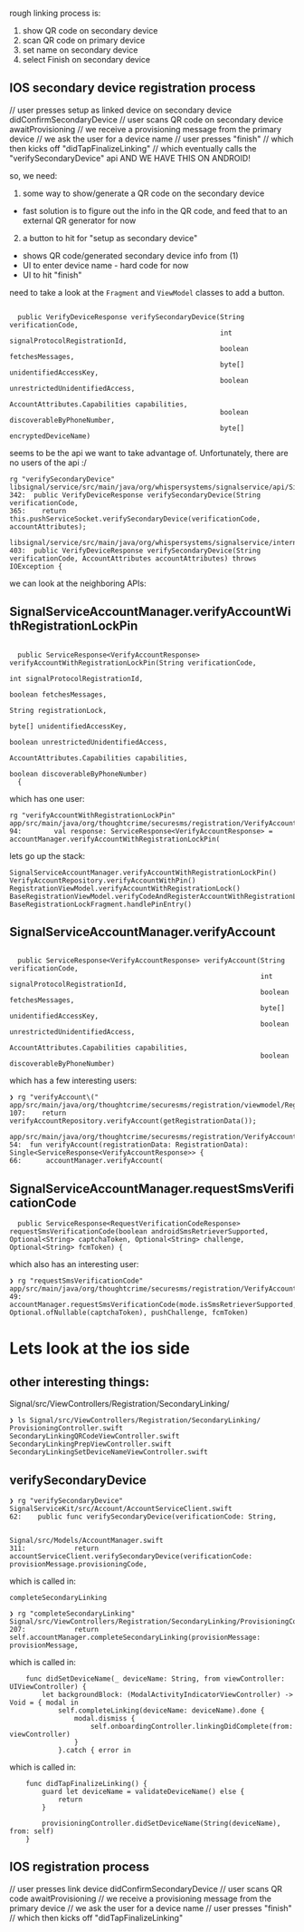 rough linking process is:
1) show QR code on secondary device
2) scan QR code on primary device
3) set name on secondary device
4) select Finish on secondary device


## IOS secondary device registration process

// user presses setup as linked device  on secondary device
didConfirmSecondaryDevice
// user scans QR code on secondary device
awaitProvisioning
// we receive a provisioning message from the primary device
// we ask the user for a device name
// user presses "finish"
// which then kicks off "didTapFinalizeLinking"
// which eventually calls the "verifySecondaryDevice" api AND WE HAVE THIS ON ANDROID!


so, we need:
1) some way to show/generate a QR code on the secondary device
  - fast solution is to figure out the info in the QR code, and feed that to an external QR generator for now
  
2) a button to hit for "setup as secondary device"
  - shows QR code/generated secondary device info from (1)
  - UI to enter device name - hard code for now
  - UI to hit "finish"


need to take a look at the `Fragment` and `ViewModel` classes to add a button. 

```

  public VerifyDeviceResponse verifySecondaryDevice(String verificationCode,
                                                    int signalProtocolRegistrationId,
                                                    boolean fetchesMessages,
                                                    byte[] unidentifiedAccessKey,
                                                    boolean unrestrictedUnidentifiedAccess,
                                                    AccountAttributes.Capabilities capabilities,
                                                    boolean discoverableByPhoneNumber,
                                                    byte[] encryptedDeviceName)

```

seems to be the api we want to take advantage of. Unfortunately, there are no users of the api :/


```
rg "verifySecondaryDevice"
libsignal/service/src/main/java/org/whispersystems/signalservice/api/SignalServiceAccountManager.java
342:  public VerifyDeviceResponse verifySecondaryDevice(String verificationCode,
365:    return this.pushServiceSocket.verifySecondaryDevice(verificationCode, accountAttributes);

libsignal/service/src/main/java/org/whispersystems/signalservice/internal/push/PushServiceSocket.java
403:  public VerifyDeviceResponse verifySecondaryDevice(String verificationCode, AccountAttributes accountAttributes) throws IOException {
```


we can look at the neighboring APIs:

## SignalServiceAccountManager.verifyAccountWithRegistrationLockPin
```

  public ServiceResponse<VerifyAccountResponse> verifyAccountWithRegistrationLockPin(String verificationCode,
                                                                                     int signalProtocolRegistrationId,
                                                                                     boolean fetchesMessages,
                                                                                     String registrationLock,
                                                                                     byte[] unidentifiedAccessKey,
                                                                                     boolean unrestrictedUnidentifiedAccess,
                                                                                     AccountAttributes.Capabilities capabilities,
                                                                                     boolean discoverableByPhoneNumber)
  {

```

which has one user:

```
rg "verifyAccountWithRegistrationLockPin"
app/src/main/java/org/thoughtcrime/securesms/registration/VerifyAccountRepository.kt
94:        val response: ServiceResponse<VerifyAccountResponse> = accountManager.verifyAccountWithRegistrationLockPin(

```

lets go up the stack:

```
SignalServiceAccountManager.verifyAccountWithRegistrationLockPin()
VerifyAccountRepository.verifyAccountWithPin()
RegistrationViewModel.verifyAccountWithRegistrationLock()
BaseRegistrationViewModel.verifyCodeAndRegisterAccountWithRegistrationLock()
BaseRegistrationLockFragment.handlePinEntry()
```


## SignalServiceAccountManager.verifyAccount

```

  public ServiceResponse<VerifyAccountResponse> verifyAccount(String verificationCode,
                                                              int signalProtocolRegistrationId,
                                                              boolean fetchesMessages,
                                                              byte[] unidentifiedAccessKey,
                                                              boolean unrestrictedUnidentifiedAccess,
                                                              AccountAttributes.Capabilities capabilities,
                                                              boolean discoverableByPhoneNumber)
```

which has a few interesting users:
```
❯ rg "verifyAccount\("
app/src/main/java/org/thoughtcrime/securesms/registration/viewmodel/RegistrationViewModel.java
107:    return verifyAccountRepository.verifyAccount(getRegistrationData());

app/src/main/java/org/thoughtcrime/securesms/registration/VerifyAccountRepository.kt
54:  fun verifyAccount(registrationData: RegistrationData): Single<ServiceResponse<VerifyAccountResponse>> {
66:      accountManager.verifyAccount(

```



## SignalServiceAccountManager.requestSmsVerificationCode

```
  public ServiceResponse<RequestVerificationCodeResponse> requestSmsVerificationCode(boolean androidSmsRetrieverSupported, Optional<String> captchaToken, Optional<String> challenge, Optional<String> fcmToken) {

```

which also has an interesting user:

```
❯ rg "requestSmsVerificationCode"
app/src/main/java/org/thoughtcrime/securesms/registration/VerifyAccountRepository.kt
49:        accountManager.requestSmsVerificationCode(mode.isSmsRetrieverSupported, Optional.ofNullable(captchaToken), pushChallenge, fcmToken)
```




# Lets look at the ios side

## other interesting things:

Signal/src/ViewControllers/Registration/SecondaryLinking/
```
❯ ls Signal/src/ViewControllers/Registration/SecondaryLinking/
ProvisioningController.swift              SecondaryLinkingQRCodeViewController.swift
SecondaryLinkingPrepViewController.swift  SecondaryLinkingSetDeviceNameViewController.swift
```

## verifySecondaryDevice

```
❯ rg "verifySecondaryDevice"
SignalServiceKit/src/Account/AccountServiceClient.swift
62:    public func verifySecondaryDevice(verificationCode: String,


Signal/src/Models/AccountManager.swift
311:            return accountServiceClient.verifySecondaryDevice(verificationCode: provisionMessage.provisioningCode,
```
which is called in:

```
completeSecondaryLinking
```

```
❯ rg "completeSecondaryLinking"
Signal/src/ViewControllers/Registration/SecondaryLinking/ProvisioningController.swift
207:            return self.accountManager.completeSecondaryLinking(provisionMessage: provisionMessage,
```

which is called in:


```
    func didSetDeviceName(_ deviceName: String, from viewController: UIViewController) {
        let backgroundBlock: (ModalActivityIndicatorViewController) -> Void = { modal in
            self.completeLinking(deviceName: deviceName).done {
                modal.dismiss {
                    self.onboardingController.linkingDidComplete(from: viewController)
                }
            }.catch { error in
```

which is called in:

```
    func didTapFinalizeLinking() {
        guard let deviceName = validateDeviceName() else {
            return
        }

        provisioningController.didSetDeviceName(String(deviceName), from: self)
    }
```


## IOS registration process

// user presses link device
didConfirmSecondaryDevice
// user scans QR code
awaitProvisioning
// we receive a provisioning message from the primary device
// we ask the user for a device name
// user presses "finish"
// which then kicks off "didTapFinalizeLinking"
